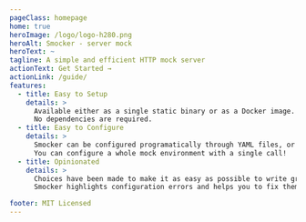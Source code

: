 ```yaml
---
pageClass: homepage
home: true
heroImage: /logo/logo-h280.png
heroAlt: Smocker - server mock
heroText: ~
tagline: A simple and efficient HTTP mock server
actionText: Get Started →
actionLink: /guide/
features:
  - title: Easy to Setup
    details: >
      Available either as a single static binary or as a Docker image.
      No dependencies are required.
  - title: Easy to Configure
    details: >
      Smocker can be configured programatically through YAML files, or using the user interface.
      You can configure a whole mock environment with a single call!
  - title: Opinionated
    details: >
      Choices have been made to make it as easy as possible to write great mocks and tests.
      Smocker highlights configuration errors and helps you to fix them.

footer: MIT Licensed
---
```

